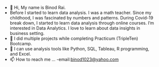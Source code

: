 - 👋 Hi, My name is Binod Rai.
- Before I started to learn data analysis. I was a math teacher. Since my childhood, I was fascinated by numbers and patterns. During Covid-19 break down, I started to learn data analysis through online courses. I’m interested in Data Analytics. I love to learn about data insights in business setting. 
- 🌱 I did multiple projects while completing Practicum (TripleTen) Bootcamp. 
- 💞️ I can use analysis tools like Python, SQL, Tableau, R programming, and Excel.
- 📫 How to reach me ...
-email:binod1023@yahoo.com


